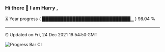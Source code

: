 ### Hi there 👋 I am Harry , 

⏳ Year progress { █████████████████████████████▁ } 98.04 %

---

⏰ Updated on Fri, 24 Dec 2021 19:54:50 GMT

![Progress Bar CI](https://github.com/duykhang68/duykhang68/workflows/Progress%20Bar%20CI/badge.svg)
